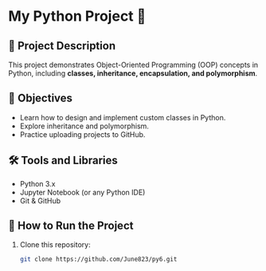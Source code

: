 
# My Python Project 🐍

## 📌 Project Description
This project demonstrates Object-Oriented Programming (OOP) concepts in Python, including **classes, inheritance, encapsulation, and polymorphism**.

## 🎯 Objectives
- Learn how to design and implement custom classes in Python.
- Explore inheritance and polymorphism.
- Practice uploading projects to GitHub.

## 🛠 Tools and Libraries
- Python 3.x  
- Jupyter Notebook (or any Python IDE)  
- Git & GitHub  

## 🚀 How to Run the Project
1. Clone this repository:
   ```bash
   git clone https://github.com/June823/py6.git

